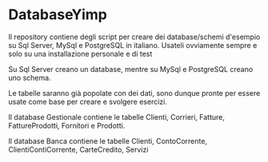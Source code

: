 # DatabaseYimp
Il repository contiene degli script per creare dei database/schemi d'esempio su Sql Server, MySql e PostgreSQL in italiano. 
Usateli ovviamente sempre e solo su una installazione personale e di test

Su Sql Server creano un database, mentre su MySql e PostgreSQL creano uno schema.

Le tabelle saranno già popolate con dei dati, sono dunque pronte per essere usate come base per creare e svolgere esercizi.

Il database Gestionale contiene le tabelle Clienti, Corrieri, Fatture, FattureProdotti, Fornitori e Prodotti.

Il database Banca contiene le tabelle  Clienti, ContoCorrente, ClientiContiCorrente, CarteCredito, Servizi
